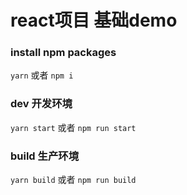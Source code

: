 # react项目 基础demo


### install npm packages

`yarn` 或者 `npm i`

### dev 开发环境

`yarn start` 或者 `npm run start`

### build 生产环境

`yarn build` 或者 `npm run build`